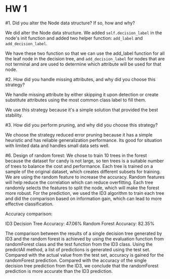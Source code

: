 # HW 1

#1. Did you alter the Node data structure? If so, how and why?

We did alter the Node data structure. We added `self.decision_label` in the node's init function and added two helper function: `add_label` and `add_decision_label`.

We have these two function so that we can use the add_label function for all the leaf node in the decision tree, and `add_decision_label` for nodes that are not terminal and are used to determine which attribute will be used for that node.

#2. How did you handle missing attributes, and why did you choose this strategy?

We handle missing attribute by either skipping it upon detection or create substitute attributes using the most common class label to fill them. 

We use this strategy because it's a simple solution that provided the best stability.

#3. How did you perform pruning, and why did you choose this strategy?

We choose the strategy reduced error pruning because it has a simple heuristic and has reliable generalization performance. Its good for situation with limited data and handles small data sets well.

#6. 
Design of random forest:
We chose to train 10 trees in the forest because the dataset for candy is not large, so ten trees is a suitable number of trees to balance the cost and performance.
Each tree is trained on a sample of the original dataset, which creates different subsets for training. We are using the random feature to increase the accuracy. Random features will help reduce the correlation which can reduce overfitting. Each tree randomly selects the features to split the node, which will make the forest more robust. For the prediction, we used the ID3 algorithm to train each tree and did the comparison based on information gain, which can lead to more effective classification.

Accuracy comparison:

ID3 Decision Tree Accuracy: 47.06%
Random Forest Accuracy: 82.35%

The comparison between the results of a single decision tree generated by ID3 and the random forest is achieved by using the evaluation function from randomForest class and the test function from the ID3 class. Using the predictAll method, a list of predictions is generated using the test set. Compared with the actual value from the test set, accuracy is gained for the randomForest prediction. Compared with the accuracy of the single decision tree prediction from the ID3, we conclude that the randomForest prediction is more accurate than the ID3 prediction.


